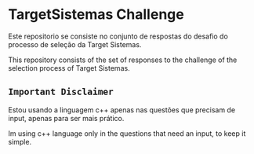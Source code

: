 # TargetSistemas Challenge

Este repositorio se consiste no conjunto de respostas do desafio do processo de seleção da Target Sistemas.

This repository consists of the set of responses to the challenge of the selection process of Target Sistemas.

## `Important Disclaimer `

Estou usando a linguagem c++ apenas nas questões que precisam de input, apenas para ser mais prático.

Im using c++ language only in the questions that need an input, to keep it simple.
